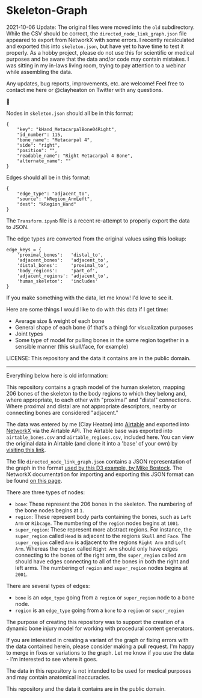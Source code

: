# Skeleton-Graph

2021-10-06 Update: The original files were moved into the `old` subdirectory. While the CSV should be correct, the `directed_node_link_graph.json` file appeared to export from NetworkX with some errors. I recently recalculated and exported this into `skeleton.json`, but have yet to have time to test it properly. As a hobby project, please do not use this for scientific or medical purposes and be aware that the data and/or code may contain mistakes. I was sitting in my in-laws living room, trying to pay attention to a webinar while assembling the data.

Any updates, bug reports, improvements, etc. are welcome! Feel free to contact me here or @clayheaton on Twitter with any questions. 

🎃


Nodes in `skeleton.json` should all be in this format:

```
{
    "key": "kHand_MetacarpalBone04Right",
    "id_number": 115,
    "bone_name": "Metacarpal 4",
    "side": "right",
    "position": "",
    "readable_name": "Right Metacarpal 4 Bone",
    "alternate_name": ""
}
```

Edges should all be in this format:

```
{
    "edge_type": "adjacent_to",
    "source": "kRegion_ArmLeft",
    "dest": "kRegion_Hand"
}
```

The `Transform.ipynb` file is a recent re-attempt to properly export the data to JSON.

The edge types are converted from the original values using this lookup:

```
edge_keys = {
    'proximal_bones':   'distal_to',
    'adjacent_bones':   'adjacent_to',
    'distal_bones':     'proximal_to',
    'body_regions':     'part_of',
    'adjacent_regions': 'adjacent_to',
    'human_skeleton':   'includes'
}
```

If you make something with the data, let me know! I'd love to see it.

Here are some things I would like to do with this data if I get time:

- Average size & weight of each bone
- General shape of each bone (if that's a thing) for visualization purposes
- Joint types
- Some type of model for pulling bones in the same region together in a sensible manner (this skull/face, for example)

LICENSE: This repository and the data it contains are in the public domain.

----

Everything below here is old information:

This repository contains a graph model of the human skeleton, mapping 206 bones of the skeleton to the body regions to which they belong and, where appropriate, to each other with "proximal" and "distal" connections. Where proximal and distal are not appropriate descriptors, nearby or connecting bones are considered "adjacent."

The data was entered by me (Clay Heaton) into [Airtable](https://airtable.com) and exported into [NetworkX](https://networkx.github.io/documentation/stable/index.html) via the Airtable API. The Airtable base was exported into `airtable_bones.csv` and `airtable_regions.csv`, included here. You can view the original data in Airtable (and clone it into a 'base' of your own) by [visiting this link](https://airtable.com/shr2jsqWd6vE9zdiv). 

The file `directed_node_link_graph.json` contains a JSON representation of the graph in the format [used by this D3 example, by Mike Bostock](https://observablehq.com/@d3/force-directed-graph). The NetworkX documentation for importing and exporting this JSON format can be found [on this page](https://networkx.github.io/documentation/stable/reference/readwrite/json_graph.html).

There are three types of nodes:

- `bone`: These represent the 206 bones in the skeleton. The numbering of the bone nodes begins at `1`.
- `region`: These represent body parts containing the bones, such as `Left Arm` or `Ribcage`. The numbering of the `region` nodes begins at `1001`.
- `super_region`: These represent more abstract regions. For instance, the `super_region` called `Head` is adjacent to the regions `Skull` and `Face`. The `super_region` called `Arm` is adjacent to the regions `Right Arm` and `Left Arm`. Whereas the `region` called `Right Arm` should only have edges connecting to the bones of the right arm, the `super_region` called `Arm` should have edges connecting to all of the bones in both the right and left arms. The numbering of `region` and `super_region` nodes begins at `2001`.

There are several types of edges:

- `bone` is an `edge_type` going from a `region` or `super_region` node to a bone node.
- `region` is an `edge_type` going from a `bone` to a `region` or `super_region`

The purpose of creating this repository was to support the creation of a dynamic bone injury model for working with procedural content generators. 

If you are interested in creating a variant of the graph or fixing errors with the data contained herein, please consider making a pull request. I'm happy to merge in fixes or variations to the graph. Let me know if you use the data - I'm interested to see where it goes.

The data in this repository is not intended to be used for medical purposes and may contain anatomical inaccuracies.

This repository and the data it contains are in the public domain.